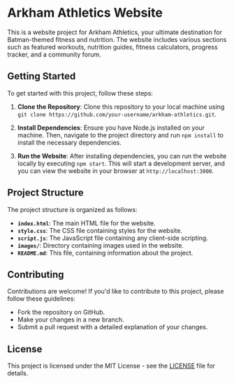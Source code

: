# Arkham Athletics Website

This is a website project for Arkham Athletics, your ultimate destination for Batman-themed fitness and nutrition. The website includes various sections such as featured workouts, nutrition guides, fitness calculators, progress tracker, and a community forum.

## Getting Started

To get started with this project, follow these steps:

1. **Clone the Repository**: Clone this repository to your local machine using `git clone https://github.com/your-username/arkham-athletics.git`.

2. **Install Dependencies**: Ensure you have Node.js installed on your machine. Then, navigate to the project directory and run `npm install` to install the necessary dependencies.

3. **Run the Website**: After installing dependencies, you can run the website locally by executing `npm start`. This will start a development server, and you can view the website in your browser at `http://localhost:3000`.

## Project Structure

The project structure is organized as follows:

- **`index.html`**: The main HTML file for the website.
- **`style.css`**: The CSS file containing styles for the website.
- **`script.js`**: The JavaScript file containing any client-side scripting.
- **`images/`**: Directory containing images used in the website.
- **`README.md`**: This file, containing information about the project.

## Contributing

Contributions are welcome! If you'd like to contribute to this project, please follow these guidelines:

- Fork the repository on GitHub.
- Make your changes in a new branch.
- Submit a pull request with a detailed explanation of your changes.

## License

This project is licensed under the MIT License - see the [LICENSE](LICENSE) file for details.



